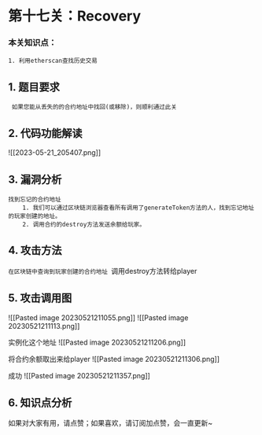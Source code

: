 # 第十七关：Recovery

### 本关知识点：
```
1. 利用etherscan查找历史交易
```

## 1. 题目要求
` 如果您能从丢失的的合约地址中找回(或移除)，则顺利通过此关`

## 2. 代码功能解读
![[2023-05-21_205407.png]]


## 3. 漏洞分析
```
找到忘记的合约地址
	1. 我们可以通过区块链浏览器查看所有调用了generateToken方法的人，找到忘记地址的玩家创建的地址。
	2. 调用合约的destroy方法发送余额给玩家。
```

## 4. 攻击方法

 ``在区块链中查询到玩家创建的合约地址
 ``调用destroy方法转给player


## 5. 攻击调用图
![[Pasted image 20230521211055.png]]
![[Pasted image 20230521211113.png]]

实例化这个地址
![[Pasted image 20230521211206.png]]

将合约余额取出来给player
![[Pasted image 20230521211306.png]]

成功
![[Pasted image 20230521211357.png]]

## 6. 知识点分析


如果对大家有用，请点赞；如果喜欢，请订阅加点赞，会一直更新~